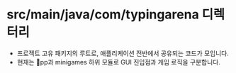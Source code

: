 ﻿# src/main/java/com/typingarena 디렉터리

- 프로젝트 고유 패키지의 루트로, 애플리케이션 전반에서 공유되는 코드가 모입니다.
- 현재는 pp과 minigames 하위 모듈로 GUI 진입점과 게임 로직을 구분합니다.

